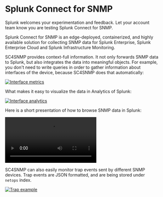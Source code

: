# Splunk Connect for SNMP

Splunk welcomes your experimentation and feedback. Let your
account team know you are testing Splunk Connect for SNMP.

Splunk Connect for SNMP is an edge-deployed, containerized, and highly
available solution for collecting SNMP data for Splunk Enterprise,
Splunk Enterprise Cloud and Splunk Infrastructure Monitoring.

SC4SNMP provides context-full information. It not only forwards SNMP data to Splunk, but also integrates the data into meaningful objects. For example, you don't need to write queries in order to gather information about
interfaces of the device, because SC4SNMP does that automatically:

[![Interface metrics](images/interface_metrics.png)](images/interface_metrics.png)

What makes it easy to visualize the data in Analytics of Splunk:

[![Interface analytics](images/interface_analytics.png)](images/interface_analytics.png)

Here is a short presentation of how to browse SNMP data in Splunk:

![type:video](videos/setting_analytics.mov)

SC4SNMP can also easily monitor trap events sent by different SNMP devices. Trap events are JSON formatted, and are being stored under `netops` index.

[![Trap example](images/trap.png)](images/trap.png)
